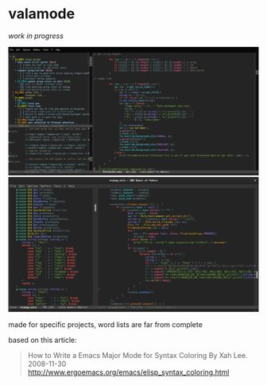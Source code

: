 # valamode

*work in progress*

![screenie](211124_valamode_screenie.png)
![screenie](220801_valamode_screenie.png)

made for specific projects, word lists are far from complete

based on this article:

>How to Write a Emacs Major Mode for Syntax Coloring By Xah Lee. 2008-11-30  
>http://www.ergoemacs.org/emacs/elisp_syntax_coloring.html
